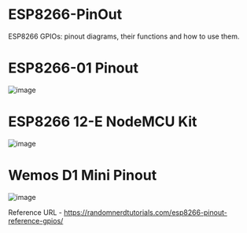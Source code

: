 # ESP8266-PinOut
ESP8266 GPIOs: pinout diagrams, their functions and how to use them.

# ESP8266-01 Pinout
![image](https://github.com/user-attachments/assets/25787a5e-6aed-427a-9bfa-b51acb9242fe)

# ESP8266 12-E NodeMCU Kit
![image](https://github.com/user-attachments/assets/02374025-ab79-4097-99dc-c6e6aea678ef)

# Wemos D1 Mini Pinout
![image](https://github.com/user-attachments/assets/813375eb-726f-4522-8673-da0d66697f51)

Reference URL - https://randomnerdtutorials.com/esp8266-pinout-reference-gpios/
